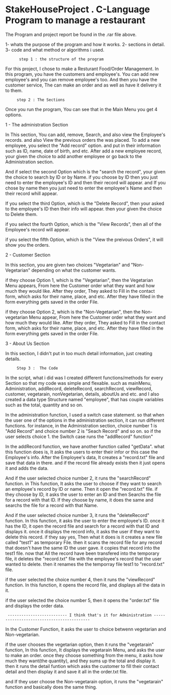 # StakeHouseProject . C-Language Program to manage a restaurant

The Program and project report be found in the .rar file above.

1- whats the purpose of the program and how it works.
2- sections in detail.
3- code and what method or algorithms i used.


          step 1 : the structure of the program
 
For this project, I chose to make a Resturant Food/Order Management.
In this program, you have the customers and employee's. You can add new employee's and you can remove employee's too.
And then you have the customer service, The can make an order and as well as have it delivery it to them.


         step 2 : The Sections

Once you run the program, You can see that in the Main Menu you get 4 options. 

 1 - The administration Section

In This section, You can add, remove, Search, and also view the Employee's records. and also View the previous orders the was placed.
To add a new employee, you select the "Add record" option. and put in their information such as ID, name, date of birth, and etc.
After add a new employee record, your given the choice to add another employee or go back to the Administration section.

And if select the second Option which is the "search the record", your given the choice to search by ID or by Name. 
if you choose by ID then you just need to enter the employee's ID and then their record will appear. 
and If you chose by name then you just need to enter the employee's Name and then their record whill appear.

If you select the third Option, which is the "Delete Record", then your asked to the employee's ID then their info will appear.
then your given the choice to Delete them.

if you select the fourth Option, which is the "View Records", then all of the Employee's record will appear.

if you select the fifth Option, which is the "View the preivous Orders", it will show you the  orders.


  2 - Customer Section

In this section, you are given two choices "Vegetarian" and "Non-Vegetarian" depending on what the customer wants.

if they choose Option 1, which is the "Vegetarian", then the Vegetarian Menu appears, From here the Customer order what they want and how much they would like.
After they order, They asked to Fill in the contact form, which asks for their name, place, and etc. 
After they have filled in the form everything gets saved in the order File.

if they choose Option 2, which is the "Non-Vegetarian", then the Non-vegetarian Menu appear, From here the Customer order what they want and how much they would like.
After they order, They asked to Fill in the contact form, which asks for their name, place, and etc.
After they have filled in the form everything gets saved in the order File.

  3 - About Us Section

In this section, I didn't put in too much detail information, just creating details.



    	 Step 3 :  The Code

In the script, what i did was I created different functions/methods for every Section so that my code was simple and flexable.
such as mainMenu, Administration, addRecord, deleteRecord, searchRecord, viewRecord, customer, vegetarain, nonVegetarian, details, aboutUs and etc.
and I also created a data type Structure named "employee", that has couple variables such as the total, quantity and so on.

In the administration function, I used a switch case statement. so that when the user one of the options in the administration section, it can run different functions.
for instance, in the Administration section, choice number 1 is "Add Record" and choice number 2 is "Seach Record" and so on. so if the user selects choice 1.
the Switch case runs the "addRecord" function"

In the addRecord function, we have another function called "getData". what this function does is, It asks the users to enter their infor or this case the Employee's info.
After the Employee's data, It creates a "record.txt" file and save that data in there. and if the record file already exists then it just opens it and adds the data.

And if the user selected choice number 2, it runs the "searchRecord" function. in This function, 
It asks the user to choose if they want to search an employee's record by ID or name.
Then it open the "record.txt" file.
if they choose by ID, it asks the user to enter an ID and then Searchs the file for a record with that ID.
If they choose by name, it does the same and searchs the file for a record with that Name.

And if the  user selected choice number 3, it runs the "deleteRecord" function. In this function,
it asks the user to enter the employee's ID. once it has the ID, it open the record file and search for a record with that ID and displays it.
once it displays the record info, it asks the user if they want to delete this record. if they say yes, 
Then what it does is it creates a new file called "test1" as temporary File.
then it scans the record file for any record that doesn't have the same ID the user gave. it copies that record into the test1 file.
now that All the record have been transfered into the temporary file, it deletes the "record.txt" file with the employee's record that the user wanted to delete.
then it renames the the temporray file test1 to "record.txt" file.

if the user selected the choice number 4, then it runs the "viewRecord" function. In this function,
it opens the record file, and displays all the data in it.

if the user selected the choice number 5, then it opens the "order.txt" file and displays the order data.

     -------------------------- I think that's it for Administration ------------------------------------------

In the Customer Function, it asks the user to choice betwenn vegetarian and Non-vegetarian. 

if the user chooses the vegetarian option, then it runs the "vegetarain" function, In this function,
It displays the vegetarain Menu, and asks the user to make an order.
once they choose something from the menu, it asks how much they want(the quantity),
and they sums up the total and display it. then it runs the detail funtion which asks the customer to fill their contact detail and then display it and save it all in the order.txt file.

and If they user choose the Non-vegetarain option, it runs the "vegetarain" function and basically does the same thing.

